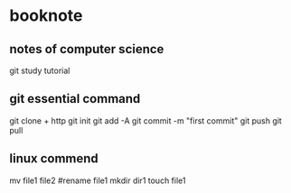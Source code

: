 # booknote
## notes of  computer science
git study tutorial 
## git essential command
git clone + http
git init 
git add -A
git commit -m "first commit"
git push
git pull
## linux commend
mv file1 file2 #rename file1
mkdir dir1
touch file1


